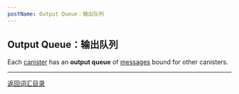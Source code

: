 ```yaml
---
postName: Output Queue：输出队列
---
```

## Output Queue：输出队列

Each [canister](../C/canisters) has an **output queue** of [messages](../M/messages) bound for other canisters.

---
[返回词汇目录](../glossary)